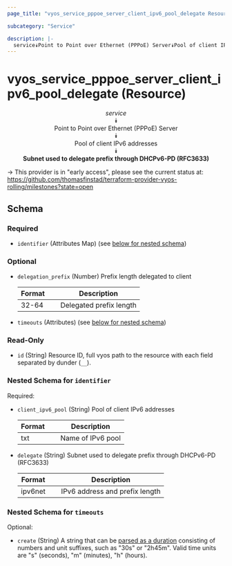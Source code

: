 ```yaml
---
page_title: "vyos_service_pppoe_server_client_ipv6_pool_delegate Resource - vyos"

subcategory: "Service"

description: |- 
  service⯯Point to Point over Ethernet (PPPoE) Server⯯Pool of client IPv6 addresses⯯Subnet used to delegate prefix through DHCPv6-PD (RFC3633)
---
```


# vyos_service_pppoe_server_client_ipv6_pool_delegate (Resource)
<center>

*service*  
⯯  
Point to Point over Ethernet (PPPoE) Server  
⯯  
Pool of client IPv6 addresses  
⯯  
**Subnet used to delegate prefix through DHCPv6-PD (RFC3633)**


</center>

-> This provider is in "early access", please see the current status at: https://github.com/thomasfinstad/terraform-provider-vyos-rolling/milestones?state=open

## Schema

### Required

- `identifier` (Attributes Map) (see [below for nested schema](#nestedatt--identifier))

### Optional

- `delegation_prefix` (Number) Prefix length delegated to client

    |Format  &emsp;|Description              |
    |----------|---------------------------|
    |32-64   &emsp;|Delegated prefix length  |
- `timeouts` (Attributes) (see [below for nested schema](#nestedatt--timeouts))

### Read-Only

- `id` (String) Resource ID, full vyos path to the resource with each field separated by dunder (`__`).

<a id="nestedatt--identifier"></a>
### Nested Schema for `identifier`

Required:

- `client_ipv6_pool` (String) Pool of client IPv6 addresses

    |Format  &emsp;|Description        |
    |----------|---------------------|
    |txt     &emsp;|Name of IPv6 pool  |
- `delegate` (String) Subnet used to delegate prefix through DHCPv6-PD (RFC3633)

    |Format   &emsp;|Description                     |
    |-----------|----------------------------------|
    |ipv6net  &emsp;|IPv6 address and prefix length  |


<a id="nestedatt--timeouts"></a>
### Nested Schema for `timeouts`

Optional:

- `create` (String) A string that can be [parsed as a duration](https://pkg.go.dev/time#ParseDuration) consisting of numbers and unit suffixes, such as &#34;30s&#34; or &#34;2h45m&#34;. Valid time units are &#34;s&#34; (seconds), &#34;m&#34; (minutes), &#34;h&#34; (hours).  
